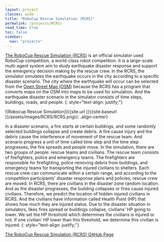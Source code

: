 ```yaml
---
layout: project
classes: wide
title: "RoboCup Rescue Simulation (RCRS)"
permalink: /projects/RCRS/
read_time: true
toc: false
sidebar:
  nav: "projects"
---
```

[The RoboCup Rescue Simulation (RCRS)](https://rescuesim.robocup.org/) is an official simulator used RoboCup competition, a world-class robot competition. It is a large-scale multi-agent system aim to study earthquake disaster response and support the emergency decision making by the rescue crew. In the RCRS, the simulator simulates the earthquake occurs in the city according to a specific disaster scenario. The city where the earthquake will occur can be selected from the [Open Street Map (OSM)](https://www.openstreetmap.org) because the RCRS has a program that converts maps on the OSM into maps to be used for simulation. And the earthquake disaster scenario in the simulator consists of time steps, buildings, roads, and people.
{: style="text-align: justify;"}

![Robocup Rescue Simulation]({{site.url }}{{site.baseurl }}/assets/images/RCRS/RCRS.png){: .align-center}


In a disaster scenario, a fire starts at certain buildings, and some randomly selected buildings collapse and create debris. A fire cause injury and the debris cause the interference of movement of the rescue team. And scenario progress a unit of time called time step and the time step progresses, the fire spreads and people move. In the simulation, there are two groups of people: rescue teams and civilians. The rescue team consists of firefighters, police and emergency teams. The firefighters are responsible for firefighting, police removing debris from buildings, and emergency teams for transporting the injured civilians to shelters. Each rescue crew can communicate within a certain range, and according to the competition participants' disaster response plans and policies, rescue crew are moved. In RCRS, there are civilians in the disaster zone random location. And as the disaster progresses, the building collapses or fires cause injured civilians. Therefore, we predict the location of hidden injured civilians in RCRS. And the civilians have information called Health Point (HP) that shows how much they are injured status. Due to the disaster situation in simulators, likes fires spread or buildings collapse, civilians' HP going to lower. We set the HP threshold which determines the civilians is injured or not. If one civilian' HP lower than this threshold, we determine this civilian is injured.
{: style="text-align: justify;"}

[The RoboCup Rescue Simulation (RCRS) GitHub Page](https://github.com/roborescue)
